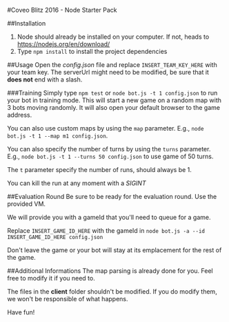 #Coveo Blitz 2016 - Node Starter Pack

##Installation
1. Node should already be installed on your computer. If not, heads to https://nodejs.org/en/download/
2. Type `npm install` to install the project dependencies

##Usage
Open the *config.json* file and replace `INSERT_TEAM_KEY_HERE` with your team key. The serverUrl might need to be modified, be sure that it **does not** end with a slash.

###Training
Simply type `npm test` or `node bot.js -t 1 config.json` to run your bot in training mode. This will start a new game on a random map with 3 bots moving randomly. 
It will also open your default browser to the game address. 

You can also use custom maps by using the `map` parameter. E.g., `node bot.js -t 1 --map m1 config.json`.

You can also specify the number of turns by using the `turns` parameter. E.g., `node bot.js -t 1 --turns 50 config.json` to use game of 50 turns.

The `t` parameter specify the number of runs, should always be 1.

You can kill the run at any moment with a *SIGINT*

##Evaluation Round
Be sure to be ready for the evaluation round. Use the provided VM.

We will provide you with a gameId that you'll need to queue for a game.

Replace `INSERT_GAME_ID_HERE` with the gameId in `node bot.js -a --id INSERT_GAME_ID_HERE config.json`

Don't leave the game or your bot will stay at its emplacement for the rest of the game.

##Additional Informations
The map parsing is already done for you. Feel free to modify it if you need to.
 
The files in the **client** folder shouldn't be modified. If you do modify them, we won't be responsible of what happens.  

Have fun!
